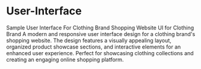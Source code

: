 # User-Interface
Sample User Interface For Clothing Brand
Shopping Website UI for Clothing Brand
A modern and responsive user interface design for a clothing brand's shopping website. The design features a visually appealing layout, organized product showcase sections, and interactive elements for an enhanced user experience. Perfect for showcasing clothing collections and creating an engaging online shopping platform.
